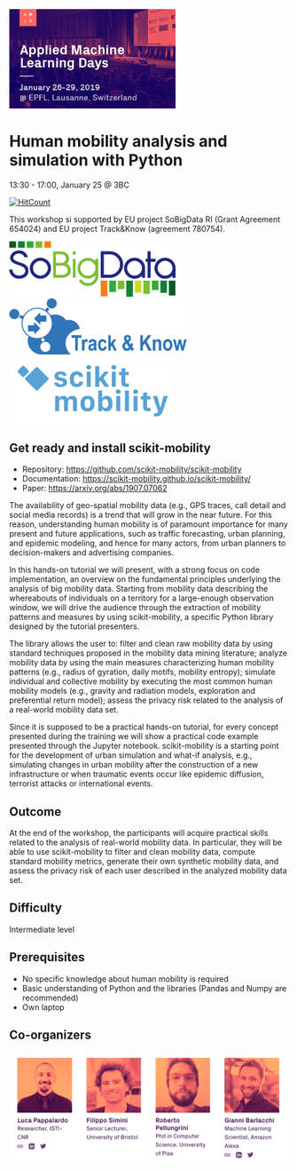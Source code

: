 <img src="AMLD_Lausanne.jpeg" width=300/>

# Human mobility analysis and simulation with Python
13:30 - 17:00, January 25 @ 3BC

[![HitCount](http://hits.dwyl.io/scikit-mobility/tutorials.svg)](http://hits.dwyl.io/scikit-mobility/tutorials)

This workshop si supported by EU project SoBigData RI (Grant Agreement 654024) and EU project Track&Know (agreement 780754).

<p float="left">
  <img src="sobigdata_logo.jpg" width="300" /> 
  <img src="trackandknow_logo.png" width="320" /> 
  <img src="logo_skmob.png" width="300" />
</p>

## Get ready and install scikit-mobility
- Repository: https://github.com/scikit-mobility/scikit-mobility
- Documentation: https://scikit-mobility.github.io/scikit-mobility/
- Paper: https://arxiv.org/abs/1907.07062


The availability of geo-spatial mobility data (e.g., GPS traces, call detail and social media records) is a trend that will grow in the near future.
For this reason, understanding human mobility is of paramount importance for many present and future applications, such as traffic forecasting, urban planning, and epidemic modeling, and hence for many actors, from urban planners to decision-makers and advertising companies.

In this hands-on tutorial we will present, with a strong focus on code implementation, an overview on the fundamental principles underlying the analysis of big mobility data.
Starting from mobility data describing the whereabouts of individuals on a territory for a large-enough observation window, we will drive the audience through the extraction of mobility patterns and measures by using scikit-mobility, a specific Python library designed by the tutorial presenters.

The library allows the user to: filter and clean raw mobility data by using standard techniques proposed in the mobility data mining literature; analyze mobility data by using the main measures characterizing human mobility patterns (e.g., radius of gyration, daily motifs, mobility entropy); simulate individual and collective mobility by executing the most common human mobility models (e.g., gravity and radiation models, exploration and preferential return model); assess the privacy risk related to the analysis of a real-world mobility data set.

Since it is supposed to be a practical hands-on tutorial, for every concept presented during the training we will show a practical code example presented through the Jupyter notebook. scikit-mobility is a starting point for the development of urban simulation and what-if analysis, e.g., simulating changes in urban mobility after the construction of a new infrastructure or when traumatic events occur like epidemic diffusion, terrorist attacks or international events.

## Outcome
At the end of the workshop, the participants will acquire practical skills related to the analysis of real-world mobility data. In particular, they will be able to use scikit-mobility to filter and clean mobility data, compute standard mobility metrics, generate their own synthetic mobility data, and assess the privacy risk of each user described in the analyzed mobility data set.

## Difficulty
Intermediate level

## Prerequisites
- No specific knowledge about human mobility is required
- Basic understanding of Python and the libraries (Pandas and Numpy are recommended)
- Own laptop

## Co-organizers
<img src="developers_scikitmobility.png" width=600/>
